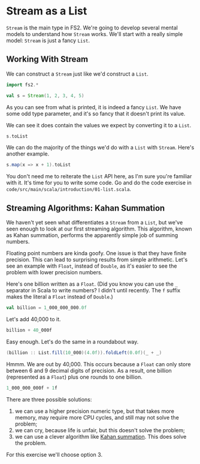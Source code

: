 # Stream as a List

`Stream` is the main type in FS2. We're going to develop several mental models to understand how `Stream` works. We'll start with a really simple model: `Stream` is just a fancy `List`.


## Working With Stream

We can construct a `Stream` just like we'd construct a `List`.

```scala mdoc
import fs2.*

val s = Stream(1, 2, 3, 4, 5)
```

As you can see from what is printed, it is indeed a fancy `List`.
We have some odd type parameter, and it's so fancy that it doesn't print its value.

We can see it does contain the values we expect by converting it to a `List`.

```scala mdoc
s.toList
```

We can do the majority of the things we'd do with a `List` with `Stream`.
Here's another example.

```scala mdoc
s.map(x => x + 1).toList
```

You don't need me to reiterate the `List` API here, as I'm sure you're familiar with it.
It's time for you to write some code. 
Go and do the code exercise in `code/src/main/scala/introduction/01-list.scala`.


## Streaming Algorithms: Kahan Summation

We haven't yet seen what differentiates a `Stream` from a `List`, but we've seen enough to look at our first streaming algorithm.
This algorithm, known as Kahan summation, performs the apparently simple job of summing numbers.

Floating point numbers are kinda goofy. One issue is that they have finite precision. This can lead to surprising results from simple arithmetic. Let's see an example with `Float`, instead of `Double`, as it's easier to see the problem with lower precision numbers.

Here's one billion written as a `Float`. (Did you know you can use the `_` separator in Scala to write numbers? I didn't until recently. The `f` suffix makes the literal a `Float` instead of `Double`.)

```scala mdoc
val billion = 1_000_000_000.0f
```

Let's add 40,000 to it.

```scala mdoc
billion + 40_000f
```

Easy enough. Let's do the same in a roundabout way.

```scala mdoc
(billion :: List.fill(10_000)(4.0f)).foldLeft(0.0f)(_ + _)
```

Hmmm. We are out by 40,000. This occurs because a `Float` can only store between 6 and 9 decimal digits of precision. As a result, one billion (represented as a `Float`) plus one rounds to one billion.

```scala mdoc
1_000_000_000f + 1f
```

There are three possible solutions: 

1. we can use a higher precision numeric type, but that takes more memory, may require more CPU cycles, and still may not solve the problem;
2. we can cry, because life is unfair, but this doesn't solve the problem;
3. we can use a clever algorithm like [Kahan summation][kahan]. This does solve the problem.

For this exercise we'll choose option 3.

[kahan]: https://en.wikipedia.org/wiki/Kahan_summation_algorithm
